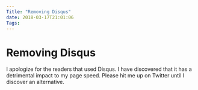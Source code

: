 ```yaml
---
Title: "Removing Disqus"
date: 2018-03-17T21:01:06
Tags: 
---
```

# Removing Disqus

I apologize for the readers that used Disqus. I have discovered that it has a detrimental impact to my page speed. Please hit me up on Twitter until I discover an alternative.
